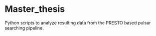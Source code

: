 # Master_thesis
Python scripts to analyze resulting data from the PRESTO based pulsar searching pipeline.

